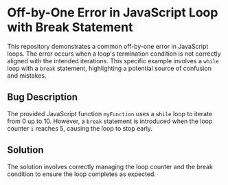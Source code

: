 # Off-by-One Error in JavaScript Loop with Break Statement

This repository demonstrates a common off-by-one error in JavaScript loops. The error occurs when a loop's termination condition is not correctly aligned with the intended iterations. This specific example involves a `while` loop with a `break` statement, highlighting a potential source of confusion and mistakes.

## Bug Description
The provided JavaScript function `myFunction` uses a `while` loop to iterate from 0 up to 10. However, a `break` statement is introduced when the loop counter `i` reaches 5, causing the loop to stop early.

## Solution
The solution involves correctly managing the loop counter and the break condition to ensure the loop completes as expected.